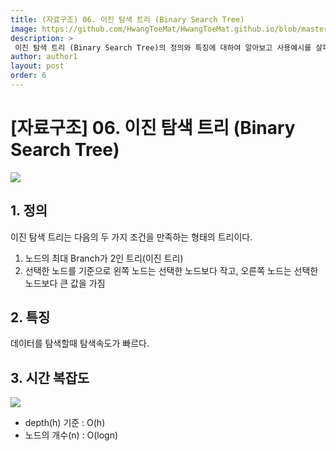 ```yaml
---
title: (자료구조) 06. 이진 탐색 트리 (Binary Search Tree)
image: https://github.com/HwangToeMat/HwangToeMat.github.io/blob/master/Computer-Science/image/06.tree/bst.png?raw=true
description: >
 이진 탐색 트리 (Binary Search Tree)의 정의와 특징에 대하여 알아보고 사용예시를 살펴본다.
author: author1
layout: post
order: 6
---
```


# [자료구조] 06. 이진 탐색 트리 (Binary Search Tree)

<img src="https://www.mathwarehouse.com/programming/images/binary-search-tree/binary-search-tree-insertion-animation.gif?raw=true" style="max-width:100%;margin-left: auto; margin-right: auto; display: block;">

## 1. 정의

이진 탐색 트리는 다음의 두 가지 조건을 만족하는 형태의 트리이다.

1. 노드의 최대 Branch가 2인 트리(이진 트리)
2. 선택한 노드를 기준으로 왼쪽 노드는 선택한 노드보다 작고, 오른쪽 노드는 선택한 노드보다 큰 값을 가짐 

## 2. 특징

데이터를 탐색할때 탐색속도가 빠르다.

## 3. 시간 복잡도

<img src="https://www.mathwarehouse.com/programming/images/binary-search-tree/binary-search-tree-sorted-array-animation.gif?raw=true" style="max-width:100%;margin-left: auto; margin-right: auto; display: block;">

- depth(h) 기준 : O(h)
- 노드의 개수(n) : O(logn)
